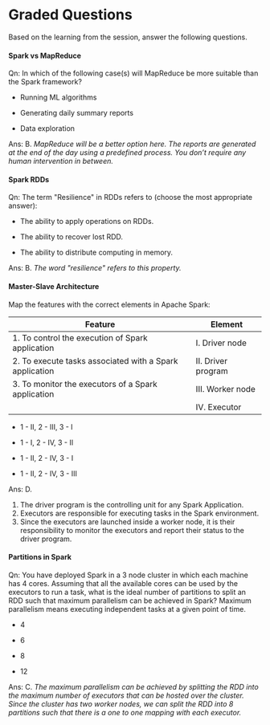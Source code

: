 # Graded Questions

Based on the learning from the session, answer the following questions.

#### Spark vs MapReduce

Qn: In which of the following case(s) will MapReduce be more suitable than the Spark framework?

- Running ML algorithms

- Generating daily summary reports

- Data exploration

Ans: B. *MapReduce will be a better option here. The reports are generated at the end of the day using a predefined process. You don’t require any human intervention in between.*

#### Spark RDDs

Qn: The term "Resilience" in RDDs refers to (choose the most appropriate answer):

- The ability to apply operations on RDDs.

- The ability to recover lost RDD.

- The ability to distribute computing in memory.

Ans: B. *The word "resilience" refers to this property.*

#### Master-Slave Architecture

Map the features with the correct elements in Apache Spark:

| Feature                                                 | Element            |
| ------------------------------------------------------- | ------------------ |
| 1. To control the execution of Spark application        | I. Driver node     |
| 2. To execute tasks associated with a Spark application | II. Driver program |
| 3. To monitor the executors of a Spark application      | III. Worker node   |
|                                                         | IV. Executor       |

- 1 - II, 2 - III, 3 - I

- 1 - I, 2 - IV, 3 - II

- 1 - II, 2 - IV, 3 - I

- 1 - II, 2 - IV, 3 - III

Ans: D.

1. The driver program is the controlling unit for any Spark Application.
2. Executors are responsible for executing tasks in the Spark environment.
3. Since the executors are launched inside a worker node, it is their responsibility to monitor the executors and report their status to the driver program.

#### Partitions in Spark

Qn: You have deployed Spark in a 3 node cluster in which each machine has 4 cores. Assuming that all the available cores can be used by the executors to run a task, what is the ideal number of partitions to split an RDD such that maximum parallelism can be achieved in Spark? Maximum parallelism means executing independent tasks at a given point of time.

- 4

- 6

- 8

- 12

Ans: C. *The maximum parallelism can be achieved by splitting the RDD into the maximum number of executors that can be hosted over the cluster. Since the cluster has two worker nodes, we can split the RDD into 8 partitions such that there is a one to one mapping with each executor.*
